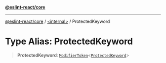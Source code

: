 [**@eslint-react/core**](../../README.md)

***

[@eslint-react/core](../../README.md) / [\<internal\>](../README.md) / ProtectedKeyword

# Type Alias: ProtectedKeyword

> **ProtectedKeyword**: [`ModifierToken`](../interfaces/ModifierToken.md)\<[`ProtectedKeyword`](../enumerations/SyntaxKind.md#protectedkeyword)\>
